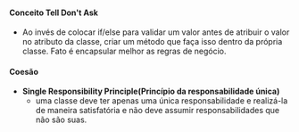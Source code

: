 #### Conceito Tell Don't Ask
* Ao invés de colocar if/else para validar um valor antes de atribuir o valor no atributo da classe, criar um método que faça isso dentro da própria classe. Fato é encapsular melhor as regras de negócio.

#### Coesão
* **Single Responsibility Principle(Princípio da responsabilidade única)**
  * uma classe deve ter apenas uma única responsabilidade e realizá-la de maneira satisfatória e não deve assumir responsabilidades que não são suas.

